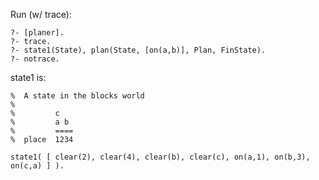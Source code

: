 Run (w/ trace):

    ?- [planer].
    ?- trace.
    ?- state1(State), plan(State, [on(a,b)], Plan, FinState).
    ?- notrace.

state1 is:

    %  A state in the blocks world
    %
    %         c
    %         a b
    %         ====
    %  place  1234

    state1( [ clear(2), clear(4), clear(b), clear(c), on(a,1), on(b,3), on(c,a) ] ).

